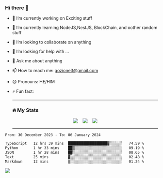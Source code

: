 ### Hi there 👋

<!--
**charlieScript/charlieScript** is a ✨ _special_ ✨ repository because its `README.md` (this file) appears on your GitHub profile.

Here are some ideas to get you started: -->

- 🔭 I’m currently working on Exciting stuff
- 🌱 I’m currently learning NodeJS,NestJS, BlockChain, and oother random stuff
- 👯 I’m looking to collaborate on anything
- 🤔 I’m looking for help with ...
- 💬 Ask me about anything
- 📫 How to reach me: gozione3@gmail.com
- 😄 Pronouns: HE/HIM
- ⚡ Fun fact:


  ---

  ### :fire: My Stats

  <div id="stats" align="center">
  <img src="http://github-readme-streak-stats.herokuapp.com?user=charlieScript&theme=dark&date_format=M%20j%5B%2C%20Y%5D" />&nbsp;&nbsp;&nbsp;
  <img src="https://github-readme-stats.vercel.app/api/top-langs/?username=charlieScript&layout=compact&theme=vision-friendly-dark"/>&nbsp;&nbsp;&nbsp;
  <img src="https://github-readme-stats.vercel.app/api?username=charlieScript&show_icons=true&theme=radical"/>
  </div>

  ---



<!--START_SECTION:waka-->

```txt
From: 30 December 2023 - To: 06 January 2024

TypeScript   12 hrs 39 mins  ██████████████████▓░░░░░░   74.59 %
Python       1 hr 33 mins    ██▒░░░░░░░░░░░░░░░░░░░░░░   09.19 %
JSON         1 hr 28 mins    ██░░░░░░░░░░░░░░░░░░░░░░░   08.65 %
Text         25 mins         ▓░░░░░░░░░░░░░░░░░░░░░░░░   02.48 %
Markdown     12 mins         ▒░░░░░░░░░░░░░░░░░░░░░░░░   01.24 %
```

<!--END_SECTION:waka-->
![](https://komarev.com/ghpvc/?username=charlieScript)
